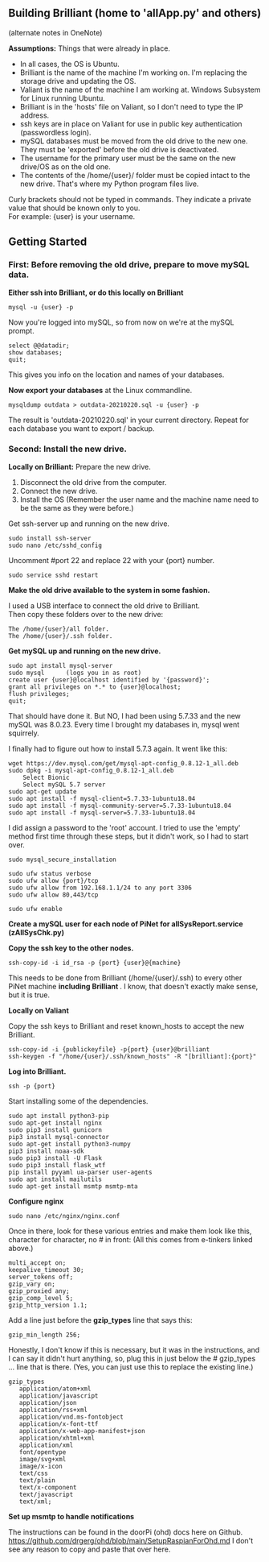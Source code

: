 ## Building Brilliant (home to 'allApp.py' and others)

(alternate notes in OneNote)

**Assumptions:** Things that were already in place.

- In all cases, the OS is Ubuntu.
- Brilliant is the name of the machine I'm working on. I'm replacing the storage drive and updating the OS.
- Valiant is the name of the machine I am working at. Windows Subsystem for Linux running Ubuntu.
- Brilliant is in the 'hosts' file on Valiant, so I don't need to type the IP address.
- ssh keys are in place on Valiant for use in public key authentication (passwordless login).
- mySQL databases must be moved from the old drive to the new one. They must be 'exported' before the old drive is deactivated.
- The username for the primary user must be the same on the new drive/OS as on the old one.
- The contents of the /home/{user}/ folder must be copied intact to the new drive. That's where my Python program files live.


Curly brackets should not be typed in commands. They indicate a private value that should be known only to you.  
For example: {user} is your username.

## Getting Started ##

### First: Before removing the old drive, prepare to move mySQL data.

**Either ssh into Brilliant, or do this locally on Brilliant**

    mysql -u {user} -p

Now you're logged into mySQL, so from now on we're at the mySQL prompt.

    select @@datadir;
    show databases;
    quit;
This gives you info on the location and names of your databases.

**Now export your databases** at the Linux commandline.

    mysqldump outdata > outdata-20210220.sql -u {user} -p

The result is 'outdata-20210220.sql' in your current directory.
Repeat for each database you want to export / backup.

### Second: Install the new drive.

**Locally on Brilliant:**
Prepare the new drive.

   1. Disconnect the old drive from the computer.
   2. Connect the new drive.
   3. Install the OS (Remember the user name and the machine name need to be the same as they were before.)

Get ssh-server up and running on the new drive.

    sudo install ssh-server
    sudo nano /etc/sshd_config

Uncomment #port 22 and replace 22 with your {port} number.

    sudo service sshd restart

**Make the old drive available to the system in some fashion.**

I used a USB interface to connect the old drive to Brilliant.  
Then copy these folders over to the new drive:
   
    The /home/{user}/all folder.
    The /home/{user}/.ssh folder.


**Get mySQL up and running on the new drive.**

    sudo apt install mysql-server
    sudo mysql      (logs you in as root)
    create user {user}@localhost identified by '{password}';
    grant all privileges on *.* to {user}@localhost;
    flush privileges;
    quit;

That should have done it.  But NO, I had been using 5.7.33 and the new mySQL was 8.0.23.
Every time I brought my databases in, mysql went squirrely.

I finally had to figure out how to install 5.7.3 again.  It went like this:

    wget https://dev.mysql.com/get/mysql-apt-config_0.8.12-1_all.deb
    sudo dpkg -i mysql-apt-config_0.8.12-1_all.deb
        Select Bionic
        Select mySQL 5.7 server
    sudo apt-get update
    sudo apt install -f mysql-client=5.7.33-1ubuntu18.04
    sudo apt install -f mysql-community-server=5.7.33-1ubuntu18.04
    sudo apt install -f mysql-server=5.7.33-1ubuntu18.04

I did assign a password to the 'root' account. I tried to use the 'empty' method first time through these steps, but it didn't work, so I had to start over.

    sudo mysql_secure_installation

    sudo ufw status verbose
    sudo ufw allow {port}/tcp
    sudo ufw allow from 192.168.1.1/24 to any port 3306
    sudo ufw allow 80,443/tcp

    sudo ufw enable

**Create a mySQL user for each node of PiNet for allSysReport.service (zAllSysChk.py)**

**Copy the ssh key to the other nodes.**

    ssh-copy-id -i id_rsa -p {port} {user}@{machine}

This needs to be done from Brilliant (/home/{user}/.ssh) to every other PiNet machine <b> including Brilliant </b>.  I know, that doesn't exactly make sense, but it is true.


**Locally on Valiant**

Copy the ssh keys to Brilliant and reset known_hosts to accept the new Brilliant.

    ssh-copy-id -i {publickeyfile} -p{port} {user}@brilliant
    ssh-keygen -f "/home/{user}/.ssh/known_hosts" -R "[brilliant]:{port}"

**Log into Brilliant.**

    ssh -p {port} 

Start installing some of the dependencies.

    sudo apt install python3-pip
    sudo apt-get install nginx
    sudo pip3 install gunicorn
    pip3 install mysql-connector
    sudo apt-get install python3-numpy
    pip3 install noaa-sdk
    sudo pip3 install -U Flask
    sudo pip3 install flask_wtf
    pip install pyyaml ua-parser user-agents
    sudo apt install mailutils
    sudo apt-get install msmtp msmtp-mta

**Configure nginx**

    sudo nano /etc/nginx/nginx.conf

Once in there, look for these various entries and make them look like this, character for character, no # in front:  (All this comes from e-tinkers linked above.)

    multi_accept on;
    keepalive_timeout 30;
    server_tokens off; 
    gzip_vary on;
    gzip_proxied any;
    gzip_comp_level 5;
    gzip_http_version 1.1;

Add a line just before the <b>gzip_types</b> line that says this: 

    gzip_min_length 256;

Honestly, I don't know if this is necessary, but it was in the instructions, and I can say it didn't hurt anything, so, plug this in just below the # gzip_types ... line that is there. (Yes, you can just use this to replace the existing line.)

    gzip_types
       application/atom+xml 
       application/javascript 
       application/json 
       application/rss+xml 
       application/vnd.ms-fontobject 
       application/x-font-ttf 
       application/x-web-app-manifest+json 
       application/xhtml+xml 
       application/xml 
       font/opentype 
       image/svg+xml 
       image/x-icon 
       text/css 
       text/plain 
       text/x-component 
       text/javascript 
       text/xml;

**Set up msmtp to handle notifications**

The instructions can be found in the doorPi (ohd) docs here on Github. https://github.com/drgerg/ohd/blob/main/SetupRaspianForOhd.md
I don't see any reason to copy and paste that over here.



